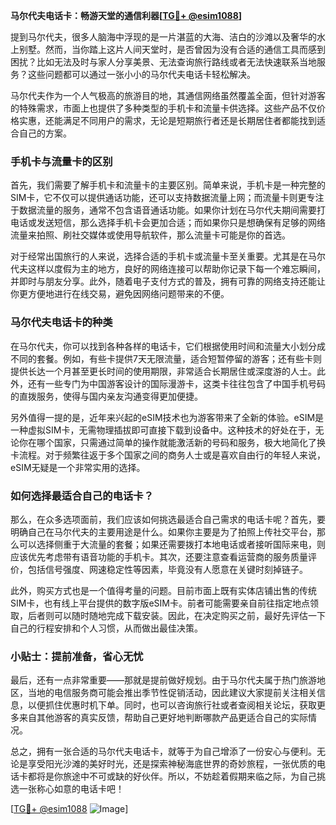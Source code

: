 **马尔代夫电话卡：畅游天堂的通信利器[[TG💪+ @esim1088](https://t.me/s/esim1088)]**

提到马尔代夫，很多人脑海中浮现的是一片湛蓝的大海、洁白的沙滩以及奢华的水上别墅。然而，当你踏上这片人间天堂时，是否曾因为没有合适的通信工具而感到困扰？比如无法及时与家人分享美景、无法查询旅行路线或者无法快速联系当地服务？这些问题都可以通过一张小小的马尔代夫电话卡轻松解决。

马尔代夫作为一个人气极高的旅游目的地，其通信网络虽然覆盖全面，但针对游客的特殊需求，市面上也提供了多种类型的手机卡和流量卡供选择。这些产品不仅价格实惠，还能满足不同用户的需求，无论是短期旅行者还是长期居住者都能找到适合自己的方案。

### 手机卡与流量卡的区别

首先，我们需要了解手机卡和流量卡的主要区别。简单来说，手机卡是一种完整的SIM卡，它不仅可以提供通话功能，还可以支持数据流量上网；而流量卡则更专注于数据流量的服务，通常不包含语音通话功能。如果你计划在马尔代夫期间需要打电话或发送短信，那么选择手机卡会更加合适；而如果你只是想确保有足够的网络流量来拍照、刷社交媒体或使用导航软件，那么流量卡可能是你的首选。

对于经常出国旅行的人来说，选择合适的手机卡或流量卡至关重要。尤其是在马尔代夫这样以度假为主的地方，良好的网络连接可以帮助你记录下每一个难忘瞬间，并即时与朋友分享。此外，随着电子支付方式的普及，拥有可靠的网络支持还能让你更方便地进行在线交易，避免因网络问题带来的不便。

### 马尔代夫电话卡的种类

在马尔代夫，你可以找到各种各样的电话卡，它们根据使用时间和流量大小划分成不同的套餐。例如，有些卡提供7天无限流量，适合短暂停留的游客；还有些卡则提供长达一个月甚至更长时间的使用期限，非常适合长期居住或深度游的人士。此外，还有一些专门为中国游客设计的国际漫游卡，这类卡往往包含了中国手机号码的直拨服务，使得与国内亲友沟通变得更加便捷。

另外值得一提的是，近年来兴起的eSIM技术也为游客带来了全新的体验。eSIM是一种虚拟SIM卡，无需物理插拔即可直接下载到设备中。这种技术的好处在于，无论你在哪个国家，只需通过简单的操作就能激活新的号码和服务，极大地简化了换卡流程。对于频繁往返于多个国家之间的商务人士或是喜欢自由行的年轻人来说，eSIM无疑是一个非常实用的选择。

### 如何选择最适合自己的电话卡？

那么，在众多选项面前，我们应该如何挑选最适合自己需求的电话卡呢？首先，要明确自己在马尔代夫的主要用途是什么。如果你主要是为了拍照上传社交平台，那么可以选择侧重于大流量的套餐；如果还需要拨打本地电话或者接听国际来电，则应该优先考虑带有语音功能的手机卡。其次，还要注意查看运营商的服务质量评价，包括信号强度、网速稳定性等因素，毕竟没有人愿意在关键时刻掉链子。

此外，购买方式也是一个值得考量的问题。目前市面上既有实体店铺出售的传统SIM卡，也有线上平台提供的数字版eSIM卡。前者可能需要亲自前往指定地点领取，后者则可以随时随地完成下载安装。因此，在决定购买之前，最好先评估一下自己的行程安排和个人习惯，从而做出最佳决策。

### 小贴士：提前准备，省心无忧

最后，还有一点非常重要——那就是提前做好规划。由于马尔代夫属于热门旅游地区，当地的电信服务商可能会推出季节性促销活动，因此建议大家提前关注相关信息，以便抓住优惠时机下单。同时，也可以咨询旅行社或者查阅相关论坛，获取更多来自其他游客的真实反馈，帮助自己更好地判断哪款产品更适合自己的实际情况。

总之，拥有一张合适的马尔代夫电话卡，就等于为自己增添了一份安心与便利。无论是享受阳光沙滩的美好时光，还是探索神秘海底世界的奇妙旅程，一张优质的电话卡都将是你旅途中不可或缺的好伙伴。所以，不妨趁着假期来临之际，为自己挑选一张称心如意的电话卡吧！

[[TG💪+ @esim1088](https://t.me/s/esim1088) ![Image](https://i.postimg.cc/4NQfJmqS/Snipaste-2025-05-13-00-14-12.png)]